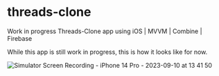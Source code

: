 # threads-clone
Work in progress Threads-Clone app using iOS | MVVM | Combine | Firebase

While this app is still work in progress, this is how it looks like for now.

![Simulator Screen Recording - iPhone 14 Pro - 2023-09-10 at 13 41 50](https://github.com/NovakVed/threads-clone/assets/9297079/da2eb5c6-49b7-47e7-86a7-fa418e43d60a)
